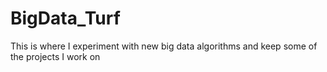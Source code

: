 BigData_Turf
============

This is where I experiment with new big data algorithms and keep some of the projects I work on
